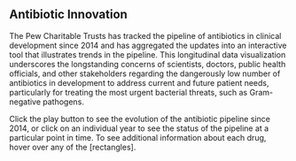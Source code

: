 ## Antibiotic Innovation

The Pew Charitable Trusts has tracked the pipeline of antibiotics in clinical development since 2014 and has aggregated the
updates into an interactive tool that illustrates trends in the pipeline. This longitudinal data visualization underscores the longstanding concerns of scientists, doctors, public health officials, and other stakeholders regarding the dangerously low number of antibiotics in development to address current and future patient needs, particularly for treating the most urgent bacterial threats, such as Gram-negative pathogens.

Click the play button to see the evolution of the antibiotic pipeline since 2014, or click on an individual year to see the status of the pipeline at a particular point in time. To see additional information about each drug, hover over any of the [rectangles].
